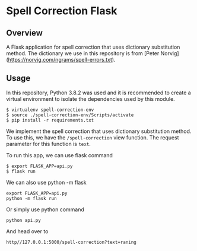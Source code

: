 # Spell Correction Flask

## Overview

A Flask application for spell correction that uses dictionary substitution method. The dictionary we use in this repository is from [Peter Norvig]
(https://norvig.com/ngrams/spell-errors.txt).

## Usage

In this repository, Python 3.8.2 was used and it is recommended to create a virtual environment to isolate the dependencies used by this module.
```
$ virtualenv spell-correction-env
$ source ./spell-correction-env/Scripts/activate
$ pip install -r requirements.txt
```

We implement the spell correction that uses dictionary substitution method. To use this, we have the `/spell-correction` view function. The request parameter for this function is `text`.

To run this app, we can use flask command
```
$ export FLASK_APP=api.py
$ flask run
```

We can also use python -m flask
```
export FLASK_APP=api.py
python -m flask run
```

Or simply use python command
```
python api.py
```

And head over to 
```
http//127.0.0.1:5000/spell-correction?text=raning
```
